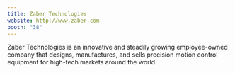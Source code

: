 ```yaml
---
title: Zaber Technologies
website: http://www.zaber.com
booth: "38"
---
```


Zaber Technologies is an innovative and steadily growing employee-owned company that designs, manufactures, and sells precision motion control equipment for high-tech markets around the world.
